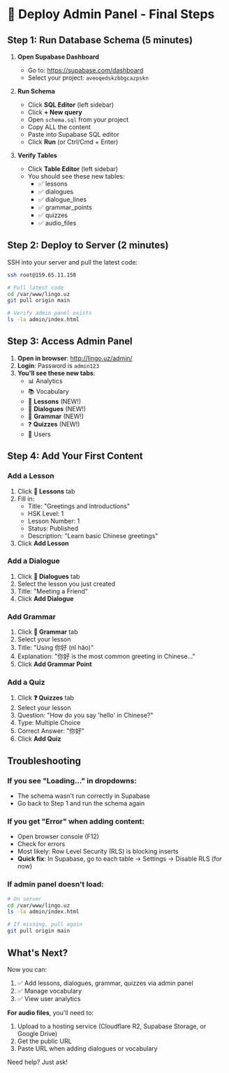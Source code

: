 # 🚀 Deploy Admin Panel - Final Steps

## Step 1: Run Database Schema (5 minutes)

1. **Open Supabase Dashboard**
   - Go to: https://supabase.com/dashboard
   - Select your project: `aveoqedskzbbgcazpskn`

2. **Run Schema**
   - Click **SQL Editor** (left sidebar)
   - Click **+ New query**
   - Open `schema.sql` from your project
   - Copy ALL the content
   - Paste into Supabase SQL editor
   - Click **Run** (or Ctrl/Cmd + Enter)

3. **Verify Tables**
   - Click **Table Editor** (left sidebar)
   - You should see these new tables:
     - ✅ lessons
     - ✅ dialogues
     - ✅ dialogue_lines
     - ✅ grammar_points
     - ✅ quizzes
     - ✅ audio_files

## Step 2: Deploy to Server (2 minutes)

SSH into your server and pull the latest code:

```bash
ssh root@159.65.11.158

# Pull latest code
cd /var/www/lingo.uz
git pull origin main

# Verify admin panel exists
ls -la admin/index.html
```

## Step 3: Access Admin Panel

1. **Open in browser**: http://lingo.uz/admin/
2. **Login**: Password is `admin123`
3. **You'll see these new tabs**:
   - 📊 Analytics
   - 📚 Vocabulary
   - 📖 **Lessons** (NEW!)
   - 💬 **Dialogues** (NEW!)
   - 📝 **Grammar** (NEW!)
   - ❓ **Quizzes** (NEW!)
   - 👥 Users

## Step 4: Add Your First Content

### Add a Lesson
1. Click **📖 Lessons** tab
2. Fill in:
   - Title: "Greetings and Introductions"
   - HSK Level: 1
   - Lesson Number: 1
   - Status: Published
   - Description: "Learn basic Chinese greetings"
3. Click **Add Lesson**

### Add a Dialogue
1. Click **💬 Dialogues** tab
2. Select the lesson you just created
3. Title: "Meeting a Friend"
4. Click **Add Dialogue**

### Add Grammar
1. Click **📝 Grammar** tab
2. Select your lesson
3. Title: "Using 你好 (nǐ hǎo)"
4. Explanation: "你好 is the most common greeting in Chinese..."
5. Click **Add Grammar Point**

### Add a Quiz
1. Click **❓ Quizzes** tab
2. Select your lesson
3. Question: "How do you say 'hello' in Chinese?"
4. Type: Multiple Choice
5. Correct Answer: "你好"
6. Click **Add Quiz**

## Troubleshooting

### If you see "Loading..." in dropdowns:
- The schema wasn't run correctly in Supabase
- Go back to Step 1 and run the schema again

### If you get "Error" when adding content:
- Open browser console (F12)
- Check for errors
- Most likely: Row Level Security (RLS) is blocking inserts
- **Quick fix**: In Supabase, go to each table → Settings → Disable RLS (for now)

### If admin panel doesn't load:
```bash
# On server
cd /var/www/lingo.uz
ls -la admin/index.html

# If missing, pull again
git pull origin main
```

## What's Next?

Now you can:
1. ✅ Add lessons, dialogues, grammar, quizzes via admin panel
2. ✅ Manage vocabulary
3. ✅ View user analytics

**For audio files**, you'll need to:
1. Upload to a hosting service (Cloudflare R2, Supabase Storage, or Google Drive)
2. Get the public URL
3. Paste URL when adding dialogues or vocabulary

Need help? Just ask!
